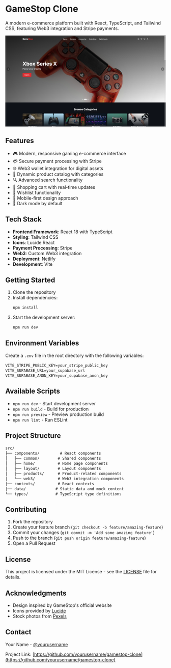 # GameStop Clone

A modern e-commerce platform built with React, TypeScript, and Tailwind CSS, featuring Web3 integration and Stripe payments.

![GameStop Clone Screenshot](preview.png)

## Features

- 🎮 Modern, responsive gaming e-commerce interface
- 💳 Secure payment processing with Stripe
- 🌐 Web3 wallet integration for digital assets
- 🎯 Dynamic product catalog with categories
- 🔍 Advanced search functionality
- 🛒 Shopping cart with real-time updates
- 💖 Wishlist functionality
- 📱 Mobile-first design approach
- 🌙 Dark mode by default

## Tech Stack

- **Frontend Framework**: React 18 with TypeScript
- **Styling**: Tailwind CSS
- **Icons**: Lucide React
- **Payment Processing**: Stripe
- **Web3**: Custom Web3 integration
- **Deployment**: Netlify
- **Development**: Vite

## Getting Started

1. Clone the repository
2. Install dependencies:
   ```bash
   npm install
   ```
3. Start the development server:
   ```bash
   npm run dev
   ```

## Environment Variables

Create a `.env` file in the root directory with the following variables:

```env
VITE_STRIPE_PUBLIC_KEY=your_stripe_public_key
VITE_SUPABASE_URL=your_supabase_url
VITE_SUPABASE_ANON_KEY=your_supabase_anon_key
```

## Available Scripts

- `npm run dev` - Start development server
- `npm run build` - Build for production
- `npm run preview` - Preview production build
- `npm run lint` - Run ESLint

## Project Structure

```
src/
├── components/         # React components
│   ├── common/        # Shared components
│   ├── home/          # Home page components
│   ├── layout/        # Layout components
│   ├── products/      # Product-related components
│   └── web3/          # Web3 integration components
├── contexts/          # React contexts
├── data/             # Static data and mock content
└── types/            # TypeScript type definitions
```

## Contributing

1. Fork the repository
2. Create your feature branch (`git checkout -b feature/amazing-feature`)
3. Commit your changes (`git commit -m 'Add some amazing feature'`)
4. Push to the branch (`git push origin feature/amazing-feature`)
5. Open a Pull Request

## License

This project is licensed under the MIT License - see the [LICENSE](LICENSE) file for details.

## Acknowledgments

- Design inspired by GameStop's official website
- Icons provided by [Lucide](https://lucide.dev/)
- Stock photos from [Pexels](https://www.pexels.com/)

## Contact

Your Name - [@yourusername](https://twitter.com/yourusername)

Project Link: [https://github.com/yourusername/gamestop-clone](https://github.com/yourusername/gamestop-clone)
